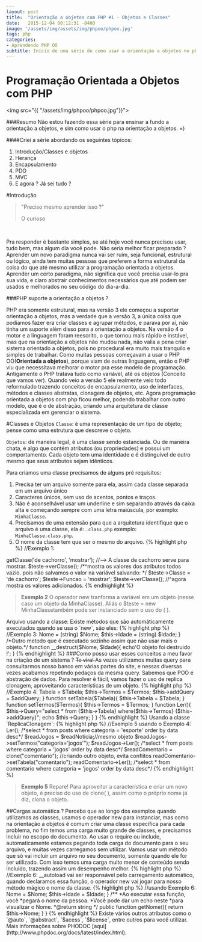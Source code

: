 ```yaml
---
layout: post
title:  "Orientação a objetos com PHP #1 - Objetos e Classes"
date:   2015-12-04 00:12:31 -0400
image: '/assets/img/assets/img/phpoo/phpoo.jpg'
tags: php
categories:
- Aprendendo PHP OO
subtitle: Início de uma série de como usar a orientação a objetos no php. Objetos, Replica clonagem, Cargas automáticas, etc...
---
```


# Programação Orientada a Objetos com PHP


<img src="{{ "/assets/img/phpoo/phpoo.jpg"}}">

###Resumo
Não estou fazendo essa série para ensinar a fundo a orientação a objetos, e sim como usar o php na orientação a objetos. =)

####Criei a série abordando os seguintes tópicos:

1. Introdução/Classes e objetos
2. Herança
3. Encapsulamento
4. PDO
5. MVC
6. E agora ? Já sei tudo ?

#Introdução


<blockquote class="highlight-paragraph pull-in">
	<p class="citacao">"Preciso mesmo aprender isso ?"</p>
	O curioso
</blockquote><br>

    
Pra responder é bastante simples, se até hoje você nunca precisou usar, tudo bem, mas algum dia você pode. Não seria melhor ficar preparado ?
Aprender um novo paradigma nunca vai ser ruim, seja funcional, estrutural ou lógico, ainda tem muitas pessoas que preferem a forma estrutural
da coisa do que até mesmo utilizar a programação orientada a objetos. Aprender um certo paradigma, não significa que você precisa
usar-lo pra sua vida, e claro abstrair conhecimentos necessários que até podem ser usados e melhorados no seu código do dia-a-dia.

###PHP suporte a orientação a objetos ?

PHP era somente estrutural, mas na versão 3 ele começou a suportar orientação a objetos, mas a verdade que a versão 3, a única coisa
que podíamos fazer era criar classes e agrupar métodos, e parava por aí, não tinha um suporte além disso para a orientação a objetos. 
Na versão 4 o motor e a linguagem foram reescrito, o que tornou mais rápido e instável, mas que na orientação a objetos não mudou nada, não valia a 
pena criar sistema orientado a objetos, pois no procedural era muito mais tranquilo e simples de trabalhar. Como muitas pessoas começavam a usar o PHP OO(**Orientada a objetos**), 
porque viam de outras linguagens, então o PHP viu que necessitava melhorar o motor pra esse modelo de programação. Antigamente o PHP
tratava tudo como variável, até os objetos (Conceito que vamos ver). Quando veio a versão 5 ele realmente veio todo reformulado trazendo
conceitos de encapsulamento, uso de interfaces, métodos e classes abstratas, clonagem de objetos, etc. Agora programação orientada a 
objetos com php ficou melhor, podendo trabalhar com outro modelo, que é o de abstração, criando uma arquitetura de classe especializada 
em gerenciar o sistema.

#Classes e Objetos
`Classe`: é uma representação de um tipo de objeto; pense como uma estrutura que descreve o objeto.

`Objetos`: de maneira legal, é uma classe sendo estanciada. Ou de maneira chata, é algo que contém atributos (ou propriedades) e possui um comportamento. Cada objeto tem uma identidade e é distinguível de outro mesmo que seus atributos sejam idênticos. 

Para criamos uma classe precisamos de alguns pré requisitos:

1. Precisa ter um arquivo somente para ela, assim cada classe separada em um arquivo único
2. Caracteres únicos, sem uso de acentos, pontos e traços.
3. Não é aconselhável usar um underline e sim separando através da caixa alta e começando sempre com uma letra maiúscula, por exemplo: `MinhaClasse`.
4. Precisamos de uma extensão para que a arquitetura identifique que o arquivo é uma classe, ela é: `.class.php` exemplo: `MinhaClasse.class.php`.
5. O nome da classe tem que ser o mesmo do arquivo.
{% highlight php %}
//Exemplo 1:
<?php
class MinhaClasse{ 
//A palavra reservada class para informar o escopo.
  var $Classe;
  var $Funcao;
  function getClasse($Classe, $Funcao){
  ////método - dando auxílio para nossas variáveis
    echo "A classe {$Classe} serve para {$Funcao}.";
  }
  function verClasse(){
    print_r($this);
    //$this serve pra referenciar a própria classe.
  }
}
{% endhighlight %}

Arquivo usando a classe:
{% highlight php%}
//exemplo 2 usando Exemplo 1
<?php
  require('class/MinhaClasse.class.php');
  //incorporando em nosso arquivo
  $teste = new MinhaClasse();
  $teste->getClasse('de cachorro', 'mostrar');
  //--> A classe de cachorro serve para mostrar.
  $teste->verClasse();
  /*^mostra os valores dos atributos todos vazio.
  pois não salvamos o valor na variável
  salvando: */
  $teste->Classe = 'de cachorro';
  $teste->Funcao = 'mostrar';
  $teste->verClasse();
  //^agora mostra os valores adicionados.
{% endhighlight %}

<blockquote>
<p><strong class="cabecalho">Exemplo 2</strong>
O operador <span class="kd-s">new</span> tranforma a variável em um objeto (nesse caso um objeto da <span class="nc-s">MinhaClasse</span>). Aliás o <span class="nv-s">$teste</span> = <span class="kd-s">new</span> <span class="nc-s">MinhaClasse</span>também pode ser instanciado sem o uso do ( ).</p>
</blockquote>

Arquivo usando a classe:

Existe métodos que são automáticamente executados quando se usa o `new`, são eles:
{% highlight php %}
//Exemplo 3:
<?php
/*Criando um construtor, método chamado assim 
que estanciar um objeto*/
  function __construct($Nome, $Idade){
    $this->Nome =  (string) $Nome;
    $this->Idade =  (string) $Idade;
  }
  /*Outro metodo que é executado sozinho assim  
   que não usar mais o objeto.*/
  function __destruct($Nome, $Idade){
    echo'O objeto foi destruido !';
  }
{% endhighlight %}

###Como posso usar esses conceitos a meu favor na criação de um sistema ?

<del>Te vira! </del>As vezes utilizamos muitas query para consultarmos nosso banco em várias partes do site, e nessas diversas vezes acabamos repetindo pedaços da mesma query. Sabemos que POO é abstração de dados. Para resolver é fácil, vamos fazer o uso de replica clonagem, aproveitando características de um objeto.

{% highlight php %}
//Exemplo 4:
<?php
class ReplicaClonagem{ 
  function __construct($Tabela, $Termos, $addQuery){
    $this->Tabela   = $Tabela;
    $this->Termos   = $Termos;
    $this->addQuery = $addQuery;
  }
  function setTabela($Tabela){
     $this->Tabela   = $Tabela;
  }
  function setTermos($Termos){
     $this->Termos  = $Termos;
  }
  function Ler(){
     $this->Query="select * from {$this->Tabela}
        where{$this->Termos} {$this->addQuery}";
     echo $this->Query;
  }
}
{% endhighlight %}

Usando a classe `ReplicaClonagem`:

{% highlight php %}
//Exemplo 5 usando o Exemplo 4:
<?php
  require('class/ReplicaClonagem.class.php');
  $readNoticia = new ReplicaClonagem("posts",
  "categoria = 'esporte'", "order by data desc");
  $readNoticia->Ler();
  /*select * from posts where categoria = 'esporte'
    order by data desc*/
  $readJogos = $readNoticia;//mesmo objeto
  $readJogos->setTermos("categoria='jogos'");
  $readJogos->Ler();
  /*select * from posts where categoria = 'jogos'
    order by data desc*/
  $readComentario = clone("comentario");
   //criando outro objeto, evita conflitos
  readComentario->setTabela("comentario");
  readComentario->Ler();
  /*select * from comentario where categoria = 'jogos'
    order by data desc*/   
{% endhighlight %}

<blockquote class="trivia">
<p><strong class="cabecalho">Exemplo 5</strong>
Repare! Para aproveitar a característica e criar um novo objeto, é preciso do uso de <span class="kd-s">clone( )</span>, assim como o próprio
nome já diz, clona o objeto. </p>
</blockquote>


##Cargas automática ? 

Perceba que ao longo dos exemplos quando utilizamos as classes, usamos o operador <span class="kd-s">new</span> para instanciar, mas como na orientação
a objetos é comum criar uma classe específica para cada problema, no fim temos uma carga muito grande de classes, e precisamos incluir no escopo do documento. Ao usar o <span class="kd-s">require</span> ou <span class="kd-s">include</span>, automaticamente estamos pegando toda carga do documento para o seu arquivo, e muitas vezes carregamos sem utilizar. Vamos usar um método que só vai incluir um arquivo no seu documento, somente quando ele for ser utilizado. Com isso temos uma carga muito menor de conteúdo sendo incluido, trazendo assim um desempenho melhor.

{% highlight php %}
//Exemplo 6:
<?php
  function __autoload($Class){
  //Método mágico =)
  dirName = 'class';
  //O nome da pasta que está as classes
  if(file_exists("
    {$dirName}/{$Class}.class.php")){
    require_once("
    {dirName}/{$Class}.class.php");
  }else{
    die("Erro ao incluir 
    {$dirName}/{$Class}");
  }
}
{% endhighlight %}

Essa função <span class="kd-s">__autoload</span> vai ser responsável pelo carregamento automático,
quando declaramos essa função, o operador <span class="kd-s">new</span> vai jogar para nosso 
método mágico o nome da classe.

{% highlight php %}
//usando Exemplo 6:
<?php
  require('class/inc/Config.inc.php');
  cada vez que requisitar uma nova classe,
  o nosso metodo mágico vai receber 
  o nome da class.
  classeA = new MinhaClasse();
{% endhighlight %}

##Documentação com PHPDoc?
Vamos criar uma documentação utilizando o PHPDoc pra informar usuários ou até mesmo para lembrar a gente de como se utiliza uma classe, ou para que serve específico método ou variável. Não é apenas escrever na classe o que ela faz, é uma documentação interativa que podemos sempre consultar quando formos utilizar qualquer atributo, método ou quando instanciamos a classe.

{% highlight php %}
//Exemplo 7:
<?php
  /**DocumentaçãodeClasse:
  *Essa classe foi criada para mostrar como usa e  
  *como faz uma documentação de suas classes
  *@copyright (c) 2015, Victor Igor G. Martins Study
  */
class DocumentacaoDeClasse{
  /**@var string Nome da Empresa
  public $Empresa;*/
  /**@var string O cargo do Funcionario*/
  public Cargo;
  /**
  * Modifica nome e a idade da pessoa
  */
  public function setPessoa($Nome, $Idade){
    $this->Nome =  $Nome;
    $this->Idade =  $Idade;
  }
/**
  *Ao executar essa função, você 
  *pegará o nome da pessoa. 
  *Você pode dar um echo neste 
  *para visualizar o  Nome.
  *@return string
  */
  public function getNome(){
     return $this->Nome;
  }
}
{% endhighlight %}

Existe vários outros atributos como o `@auto`, `@abstract`, `$acess`, `$license`, entre outros para você utilizar. Mais informações sobre PHODOC [aqui](http://www.phpdoc.org/docs/latest/index.html).